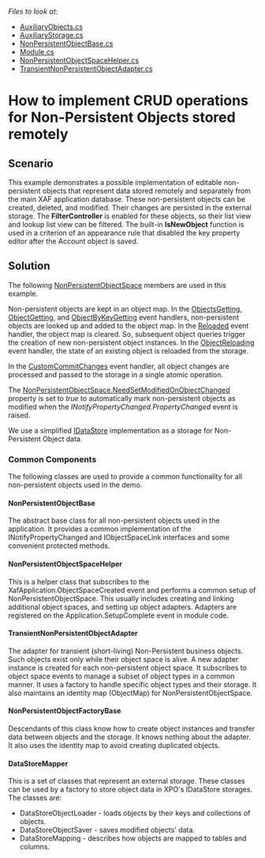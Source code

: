 *Files to look at*:

* [AuxiliaryObjects.cs](./CS/NonPersistentObjectsDemo.Module/BusinessObjects/AuxiliaryObjects.cs)
* [AuxiliaryStorage.cs](./CS/NonPersistentObjectsDemo.Module/BusinessObjects/AuxiliaryStorage.cs)
* [NonPersistentObjectBase.cs](./CS/NonPersistentObjectsDemo.Module/BusinessObjects/NonPersistentObjectBase.cs)
* [Module.cs](./CS/NonPersistentObjectsDemo.Module/Module.cs)
* [NonPersistentObjectSpaceHelper.cs](./CS/NonPersistentObjectsDemo.Module/NonPersistentObjectSpaceHelper.cs)
* [TransientNonPersistentObjectAdapter.cs](./CS/NonPersistentObjectsDemo.Module/TransientNonPersistentObjectAdapter.cs)


# How to implement CRUD operations for Non-Persistent Objects stored remotely

## Scenario

This example demonstrates a possible implementation of editable non-persistent objects that represent data stored remotely and separately from the main XAF application database. These non-persistent objects can be created, deleted, and modified. Their changes are persisted in the external storage. The **FilterController** is enabled for these objects, so their list view and lookup list view can be filtered. The built-in **IsNewObject** function is used in a criterion of an appearance rule that disabled the key property editor after the Account object is saved.

## Solution

The following [NonPersistentObjectSpace](https://docs.devexpress.com/eXpressAppFramework/DevExpress.ExpressApp.NonPersistentObjectSpace) members are used in this example.

Non-persistent objects are kept in an object map. In the [ObjectsGetting](https://docs.devexpress.com/eXpressAppFramework/DevExpress.ExpressApp.NonPersistentObjectSpace.ObjectsGetting?v=20.1), [ObjectGetting](https://docs.devexpress.com/eXpressAppFramework/DevExpress.ExpressApp.NonPersistentObjectSpace.ObjectGetting), and [ObjectByKeyGetting](https://docs.devexpress.com/eXpressAppFramework/DevExpress.ExpressApp.NonPersistentObjectSpace.ObjectByKeyGetting) event handlers, non-persistent objects are looked up and added to the object map. In the [Reloaded](https://docs.devexpress.com/eXpressAppFramework/DevExpress.ExpressApp.BaseObjectSpace.Reloaded) event handler, the object map is cleared. So, subsequent object queries trigger the creation of new non-persistent object instances. In the [ObjectReloading](https://docs.devexpress.com/eXpressAppFramework/DevExpress.ExpressApp.NonPersistentObjectSpace.ObjectReloading?v=20.1) event handler, the state of an existing object is reloaded from the storage. 

In the [CustomCommitChanges](https://docs.devexpress.com/eXpressAppFramework/DevExpress.ExpressApp.BaseObjectSpace.CustomCommitChanges?v=20.1) event handler, all object changes are processed and passed to the storage in a single atomic operation.

The [NonPersistentObjectSpace\.NeedSetModifiedOnObjectChanged](https://docs.devexpress.com/eXpressAppFramework/DevExpress.ExpressApp.NonPersistentObjectSpace.NeedSetModifiedOnObjectChanged?v=20.1) property is set to *true* to automatically mark non-persistent objects as modified when the *INotifyPropertyChanged.PropertyChanged* event is raised.

We use a simplified [IDataStore](https://docs.devexpress.com/CoreLibraries/DevExpress.Xpo.DB.IDataStore) implementation as a storage for Non-Persistent Object data.


### Common Components

The following classes are used to provide a common functionality for all non-persistent objects used in the demo.

#### NonPersistentObjectBase

The abstract base class for all non-persistent objects used in the application. It provides a common implementation of the INotifyPropertyChanged and IObjectSpaceLink interfaces and some convenient protected methods.

#### NonPersistentObjectSpaceHelper

This is a helper class that subscribes to the XafApplication.ObjectSpaceCreated event and performs a common setup of NonPersistentObjectSpace. This usually includes creating and linking additional object spaces, and setting up object adapters. Adapters are registered on the Application.SetupComplete event in module code.

#### TransientNonPersistentObjectAdapter

The adapter for transient (short-living) Non-Persistent business objects. Such objects exist only while their object space is alive. A new adapter instance is created for each non-persistent object space. It subscribes to object space events to manage a subset of object types in a common manner. It uses a factory to handle specific object types and their storage. It also maintains an identity map (ObjectMap) for NonPersistentObjectSpace.

#### NonPersistentObjectFactoryBase

Descendants of this class know how to create object instances and transfer data between objects and the storage. It knows nothing about the adapter. It also uses the identity map to avoid creating duplicated objects.

#### DataStoreMapper

This is a set of classes that represent an external storage. These classes can be used by a factory to store object data in XPO's IDataStore storages. The classes are:
- DataStoreObjectLoader - loads objects by their keys and collections of objects.
- DataStoreObjectSaver - saves modified objects' data.
- DataStoreMapping - describes how objects are mapped to tables and columns.

